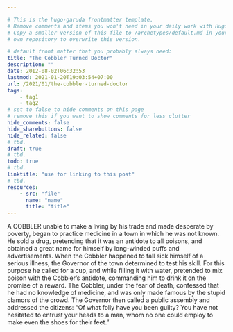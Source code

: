 ```yaml
---

# This is the hugo-garuda frontmatter template.
# Remove comments and items you won't need in your daily work with Hugo.
# Copy a smaller version of this file to /archetypes/default.md in your
# own repository to overwrite this version.

# default front matter that you probably always need:
title: "The Cobbler Turned Doctor"
description: ""
date: 2012-08-02T06:32:53
lastmod: 2021-01-20T19:03:54+07:00
url: /2021/01/the-cobbler-turned-doctor
tags:
    - tag1
    - tag2
# set to false to hide comments on this page
# remove this if you want to show comments for less clutter
hide_comments: false
hide_sharebuttons: false
hide_related: false
# tbd.
draft: true
# tbd.
todo: true
# tbd.
linktitle: "use for linking to this post"
# tbd.
resources:
    - src: "file"
      name: "name"
      title: "title"
---
```

A COBBLER unable to make a living by his trade and made desperate by poverty, began to practice medicine in a town in which he was not known. He sold a drug, pretending that it was an antidote to all poisons, and obtained a great name for himself by long-winded puffs and advertisements. When the Cobbler happened to fall sick himself of a serious illness, the Governor of the town determined to test his skill. For this purpose he called for a cup, and while filling it with water, pretended to mix poison with the Cobbler’s antidote, commanding him to drink it on the promise of a reward. The Cobbler, under the fear of death, confessed that he had no knowledge of medicine, and was only made famous by the stupid clamors of the crowd. The Governor then called a public assembly and addressed the citizens: “Of what folly have you been guilty? You have not hesitated to entrust your heads to a man, whom no one could employ to make even the shoes for their feet.”
